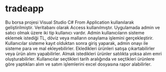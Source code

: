 # tradeapp
Bu borsa projesi Visual Studio C# From Application kullanılarak geliştirilmiştir.
Veritabanı olarak Access kullanılmıştır.
Uygulamada admin ve satıcı olmak üzere iki tip kullanıcı vardır.
Admin kullanıcıların sisteme eklemek istediği TL, döviz veya malların onaylama işlemini gerçekleştirir.
Kullanıcılar sisteme kayıt olduktan sonra giriş yaparak, admin onayı ile sisteme para ve mal ekleyebilirler.
Ekledikleri ürünleri satışa çıkartabilirler veya ürün alımı yapabilirler.
Almak istedikleri ürünler satılıkta yoksa alım emri oluşturabilirler.
Kullanıcılar seçtikleri tarih aralığında ve seçtikleri ürünlere göre yaptıkları alım ve satım işlemlerini excel dosyasına rapor alabilirler.

